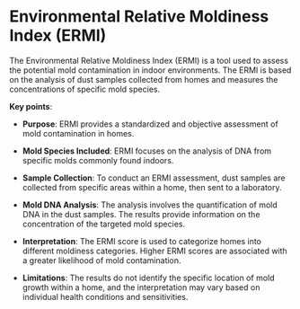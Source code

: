 # Environmental Relative Moldiness Index (ERMI)

The Environmental Relative Moldiness Index (ERMI) is a tool used to assess the potential mold contamination in indoor environments. The ERMI is based on the analysis of dust samples collected from homes and measures the concentrations of specific mold species.

**Key points**:

* **Purpose**: ERMI provides a standardized and objective assessment of mold contamination in homes. 

* **Mold Species Included**: ERMI focuses on the analysis of DNA from specific molds commonly found indoors. 

* **Sample Collection**: To conduct an ERMI assessment, dust samples are collected from specific areas within a home, then sent to a laboratory.

* **Mold DNA Analysis**: The analysis involves the quantification of mold DNA in the dust samples. The results provide information on the concentration of the targeted mold species.

* **Interpretation**: The ERMI score is used to categorize homes into different moldiness categories. Higher ERMI scores are associated with a greater likelihood of mold contamination. 

* **Limitations**: The results do not identify the specific location of mold growth within a home, and the interpretation may vary based on individual health conditions and sensitivities.
